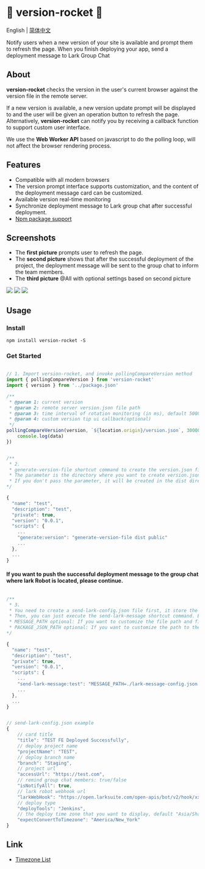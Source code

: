 # 🔔 version-rocket 🚀

English | [简体中文](./README.zh-CN.md)

Notify users when a new version of your site is available and prompt them to refresh the page.
When you finish deploying your app, send a deployment message to Lark Group Chat

## About

**version-rocket** checks the version in the user's current browser against the version file in the remote server.

If a new version is available, a new version update prompt will be displayed to and the user will be given an operation button to refresh the page. Alternatively, **version-rocket** can notify you by receiving a callback function to support custom user interface.

We use the **Web Worker API** based on javascript to do the polling loop, will not affect the browser rendering process.

## Features

- Compatible with all modern browsers
- The version prompt interface supports customization, and the content of the deployment message card can be customized.
- Available version real-time monitoring
- Synchronize deployment message to Lark group chat after successful deployment.
- [Npm package support](https://www.npmjs.com/package/version-rocket)

## Screenshots

- The **first picture** prompts user to refresh the page.
- The **second picture** shows that after the successful deployment of the project, the deployment message will be sent to the group chat to inform the team members.
- The **third picture** @All with optional settings based on second picture

<img src="https://github.com/guMcrey/version-rocket/blob/main/assets/available-version-tips.gif?raw=true" />
<img src="https://github.com/guMcrey/version-rocket/blob/main/assets/deploy-success-message.jpg?raw=true" />
<img src="https://github.com/guMcrey/version-rocket/blob/main/assets/deploy-success-message-with-all.jpg?raw=true" />

## Usage

### Install
```shell
npm install version-rocket -S
```

### Get Started

```javascript

// 1. Import version-rocket, and invoke pollingCompareVersion method
import { pollingCompareVersion } from 'version-rocket'
import { version } from '../package.json'

/**
 * @param 1: current version
 * @param 2: remote server version.json file path
 * @param 3: time interval of rotation monitoring (in ms), default 5000ms
 * @param 4: custom version tip ui callback(optional)
 */
pollingCompareVersion(version, `${location.origin}/version.json`, 30000, (data) => {
    console.log(data)
})

```

```javascript

/**
 * 2.
 * generate-version-file shortcut command to create the version.json file.
 * The parameter is the directory where you want to create version.json.
 * If you don't pass the parameter, it will be created in the dist directory by default.
*/ 

{
  "name": "test",
  "description": "test",
  "private": true,
  "version": "0.0.1",
  "scripts": {
    ...
    "generate:version": "generate-version-file dist public"
    ...
  },
  ...
}

```

#### If you want to push the successful deployment message to the group chat where lark Robot is located, please continue.

```javascript 

/**
 * 3.
 * You need to create a send-lark-config.json file first, it store the field for setting the copy for the message card. 
 * Then, you can just execute the send-lark-message shortcut command. By default, the send-lark-config.json file in the current path is selected.
 * MESSAGE_PATH optional: If you want to customize the file path and file name, you can set the MESSAGE_PATH parameter to pass it in.
 * PACKAGE_JSON_PATH optional: If you want to customize the path to the package.json file, you can do so by passing in the PACKAGE_JSON_PATH environment variable. We will get the package.json file from the root path by default
*/

{
  "name": "test",
  "description": "test",
  "private": true,
  "version": "0.0.1",
  "scripts": {
    ...
    "send-lark-message:test": "MESSAGE_PATH=./lark-message-config.json PACKAGE_JSON_PATH=./packages/test/package.json send-lark-message"
    ...
  },
  ...
}


// send-lark-config.json example
{
    // card title
    "title": "TEST FE Deployed Successfully",
    // deploy project name
    "projectName": "TEST",
    // deploy branch name
    "branch": "Staging",
    // project url
    "accessUrl": "https://test.com",
    // remind group chat members: true/false
    "isNotifyAll": true,
    // lark robot webhook url
    "larkWebHook": "https://open.larksuite.com/open-apis/bot/v2/hook/xxxxxxxxxxxx",
    // deploy type
    "deployTools": "Jenkins",
    // the deploy time zone that you want to display, default "Asia/Shanghai"
    "expectConvertToTimezone": "America/New_York"
}

```

## Link
- [Timezone List](https://jp.cybozu.help/general/zh/admin/list_systemadmin/list_localization/timezone.html)





